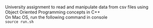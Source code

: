 University assignment to read and manipulate data from csv files using Object Oriented Programming concepts in C++  
On Mac OS, run the following command in console  
```source run.sh```